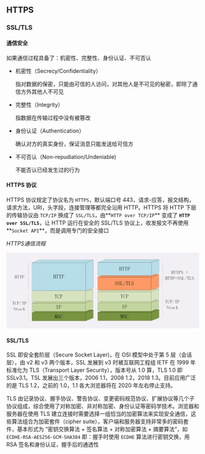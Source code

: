 ## HTTPS

### SSL/TLS

#### 通信安全

如果通信过程具备了：机密性、完整性、身份认证、不可否认

* 机密性（Secrecy/Confidentiality）

  指对数据的保密，只能由可信的人访问，对其他人是不可见的秘密，即除了通信方外其他人不可见

* 完整性（Integrity）

  指数据在传输过程中没有被篡改

* 身份认证（Authentication）

  确认对方的真实身份，保证消息只能发送给可信方

* 不可否认（Non-repudiation/Undeniable)

  不能否认已经发生过的行为

#### HTTPS 协议

HTTPS 协议规定了协议名为 `HTTPS`，默认端口号 443，请求-应答，报文结构，请求方法，URI，头字段，连接管理等都完全沿用 HTTP。HTTPS 将 HTTP 下层的传输协议由 `TCP/IP` 换成了 `SSL/TLS`，由**`HTTP over TCP/IP`** 变成了 **`HTTP over SSL/TLS`**，让 HTTP 运行在安全的 SSL/TLS 协议上，收发报文不再使用**`Socket API`**，而是调用专门的安全接口

*HTTPS通信流程* 

![](../Images/HTTPS通信流程.png)

#### SSL/TLS

SSL 即安全套阶层（Secure Socket Layer)，在 OSI 模型中处于第 5 层（会话层），由 v2 和 v3 两个版本，SSL 发展到 v3 时被互联网工程组 IETF 在 1999 年标准化为 TLS（Transport Layer Security），版本号从 1.0 算，TLS 1.0 即 SSLv3.1。TSL 发展出三个版本，2006 1.1，2008 1.2，2018 1.3。目前应用广泛的是 TLS 1.2，之前的 1.0，1.1 各大浏览器将在 2020 年左右停止支持。

TLS 由记录协议、握手协议、警告协议、变更密码规范协议、扩展协议等几个子协议组成，综合使用了对称加密、非对称加密、身份认证等密码学技术。浏览器和服务器在使用 TLS 建立连接时需要选择一组恰当的加密算法来实现安全通信，这些算法组合为加密套件（cipher suite），客户端和服务器支持非常多的密码套件，基本形式为 ”密钥交换算法 + 签名算法 + 对称加密算法 + 摘要算法“，如 `ECDHE-RSA-AES256-GCM-SHA384` 即：握手时使用 `ECDHE` 算法进行密钥交换，用 RSA 签名和身份认证，握手后的通透性  

